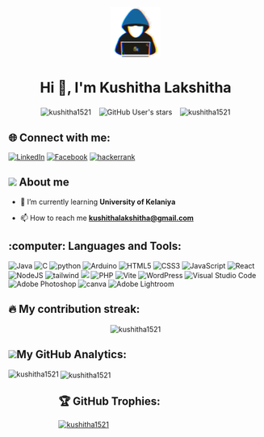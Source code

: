 <div align=center>
    <picture ><img src = "https://github.com/0xAbdulKhalid/0xAbdulKhalid/raw/main/assets/mdImages/about_me.gif" width = 100px ></picture>
</div>
<h1 align="center" font-family:'Courier New'>Hi 👋, I'm Kushitha Lakshitha</h1>
<h3 align="center"></h3>
<p align="center">  
 <img src="https://img.shields.io/github/followers/kushitha1521.svg?style=social&label=Followers" alt="kushitha1521" /> 
  &nbsp;&nbsp; <img alt="GitHub User's stars" src="https://img.shields.io/github/stars/kushitha1521?style=social"> 
  &nbsp;&nbsp; <img src="https://komarev.com/ghpvc/?username=kushitha1521&label=Profile%20views&color=0e75b6&style=flat" alt="kushitha1521" />
  
    

</p>

<h2 align="left">  🌐 Connect with me:</h2>
<p align="center">
<div align="left">
<a href="https://linkedin.com/in/kushitha-lakshitha" target="_blank"><img src="https://img.shields.io/badge/LinkedIn-0077B5?style=for-the-badge&logo=linkedin&logoColor=white" alt="LinkedIn"></a>
<a href="https://fb.com/kushitha.lakshitha" target="_blank"><img src="https://img.shields.io/badge/Facebook-1877F2?style=for-the-badge&logo=facebook&logoColor=white" alt="Facebook"></a>
  <a href="https://www.hackerrank.com/kushithalakshit1" target="_blank"><img src="https://img.shields.io/badge/-Hackerrank-2EC866?style=for-the-badge&logo=HackerRank&logoColor=white" alt="hackerrank"></a>
</div>




<h2> <img src="https://media.giphy.com/media/VgCDAzcKvsR6OM0uWg/giphy.gif" width="40"> About me </h2>

 - 🌱 I’m currently learning **University of Kelaniya**

- 📫 How to reach me **kushithalakshitha@gmail.com**



 <h2 align="left">:computer: Languages and Tools:</h2>

![Java](https://img.shields.io/badge/java-%23ED8B00.svg?style=for-the-badge&logo=java&logoColor=white) 
![C](https://img.shields.io/badge/c-%2300599C.svg?style=for-the-badge&logo=c&logoColor=white)
<img  alt="python" src ="https://img.shields.io/badge/Python-14354C?style=for-the-badge&logo=python&logoColor=white"/>
![Arduino](https://img.shields.io/badge/-Arduino-00979D?style=for-the-badge&logo=Arduino&logoColor=white)
![HTML5](https://img.shields.io/badge/html5-%23E34F26.svg?style=for-the-badge&logo=html5&logoColor=white) 
![CSS3](https://img.shields.io/badge/css3-%231572B6.svg?style=for-the-badge&logo=css3&logoColor=white) 
![JavaScript](https://img.shields.io/badge/javascript-%23323330.svg?style=for-the-badge&logo=javascript&logoColor=%23F7DF1E) 
<img  alt="React" src="https://img.shields.io/badge/react-%2320232a.svg?style=for-the-badge&logo=react&logoColor=%2361DAFB"/>
<img  alt="NodeJS" src="https://img.shields.io/badge/node.js-%2343853D.svg?style=for-the-badge&logo=node-dot-js&logoColor=white"/>
<img  alt="tailwind" src="https://img.shields.io/badge/Tailwind_CSS-38B2AC?style=for-the-badge&logo=tailwind-css&logoColor=white"/>
<img src="https://img.shields.io/badge/mysql-%2300f.svg?&style=for-the-badge&logo=mysql&logoColor=white"/>
![PHP](https://img.shields.io/badge/php-%23777BB4.svg?style=for-the-badge&logo=php&logoColor=white)
![Vite](https://img.shields.io/badge/vite-%23646CFF.svg?style=for-the-badge&logo=vite&logoColor=white)
![WordPress](https://img.shields.io/badge/WordPress-%23117AC9.svg?style=for-the-badge&logo=WordPress&logoColor=white)
![Visual Studio Code](https://img.shields.io/badge/Visual%20Studio%20Code-0078d7.svg?style=for-the-badge&logo=visual-studio-code&logoColor=white) 
![Adobe Photoshop](https://img.shields.io/badge/adobe%20photoshop-%2331A8FF.svg?style=for-the-badge&logo=adobe%20photoshop&logoColor=white)
<img  alt="canva" src="https://img.shields.io/badge/Canva-%2300C4CC.svg?&style=for-the-badge&logo=Canva&logoColor=white"/>
![Adobe Lightroom](https://img.shields.io/badge/Adobe%20Lightroom-31A8FF.svg?style=for-the-badge&logo=Adobe%20Lightroom&logoColor=white)

    
  




<h2>🔥 My contribution streak:</h2>
  <p align="center">
    <img align="center" src="https://streak-stats.demolab.com?user=kushitha1521" alt="kushitha1521" />

  </p>

<h2 align="left"> <img src="https://media.giphy.com/media/iY8CRBdQXODJSCERIr/giphy.gif" width="50px">My GitHub Analytics:</h2>
  <p><img align="left" height="180em" src="https://github-readme-stats.vercel.app/api/top-langs?username=kushitha1521&show_icons=true&locale=en&layout=compact&theme=algolia" alt="kushitha1521" /></p>
  
  <p>&nbsp;<img align="center" height="180em"  src="https://github-readme-stats.vercel.app/api?username=kushitha1521&show_icons=true&locale=en&theme=algolia" alt="kushitha1521" /></p>




  
 
<h2 align="left">🏆 GitHub Trophies:</h2>
<p align="left"> <a href="https://github.com/ryo-ma/github-profile-trophy"><img src="https://github-profile-trophy.vercel.app/?username=kushitha1521&theme=algolia" alt="kushitha1521" /></a> </p>

